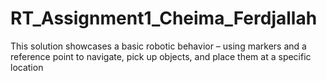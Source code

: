 # RT_Assignment1_Cheima_Ferdjallah
This solution showcases a basic robotic behavior – using markers and a reference point to navigate, pick up objects, and place them at a specific location
